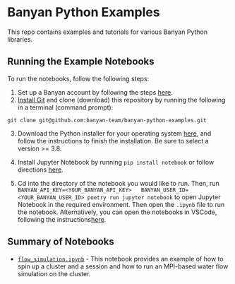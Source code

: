 # Banyan Python Examples

This repo contains examples and tutorials for various Banyan Python libraries.

## Running the Example Notebooks

To run the notebooks, follow the following steps:

1. Set up a Banyan account by following the steps [here](https://www.banyancomputing.com/getting-started/).
2. [Install Git](https://git-scm.com/book/en/v2/Getting-Started-Installing-Git) and clone (download) this repository by running the following in a terminal (command prompt):

```
git clone git@github.com:banyan-team/banyan-python-examples.git
```

3. Download the Python installer for your operating system [here](https://www.python.org/downloads/), and follow the instructions to finish the installation. Be sure to select a version >= 3.8.

4. Install Jupyter Notebook by running `pip install notebook` or follow directions [here](https://jupyter.org/install).

5. Cd into the directory of the notebook you would like to run. Then, run `BANYAN_API_KEY=<YOUR_BANYAN_API_KEY>   BANYAN_USER_ID=<YOUR_BANYAN_USER_ID> poetry run jupyter notebook` to open Jupyter Notebook in the required environment. Then open the `.ipynb` file to run the notebook. Alternatively, you can open the notebooks in VSCode, following the instructions[here](https://hippocampus-garden.com/jupyter_poetry_pipenv/).


## Summary of Notebooks

- [`flow_simulation.ipynb`](/flow_simulation/flow_simulation.ipynb) - This notebook provides an example of how to spin up a cluster and a session and how to run an MPI-based water flow simulation on the cluster.
